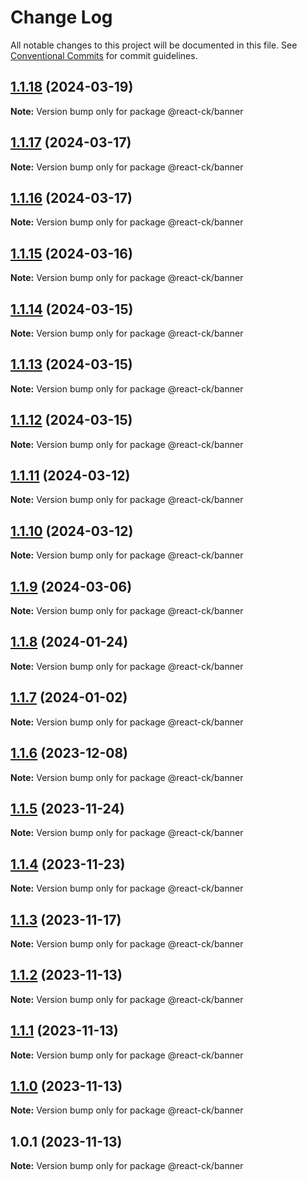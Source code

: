# Change Log

All notable changes to this project will be documented in this file.
See [Conventional Commits](https://conventionalcommits.org) for commit guidelines.

## [1.1.18](https://github.com/abelflopes/react-ck/compare/@react-ck/banner@1.1.17...@react-ck/banner@1.1.18) (2024-03-19)

**Note:** Version bump only for package @react-ck/banner





## [1.1.17](https://github.com/abelflopes/react-ck/compare/@react-ck/banner@1.1.16...@react-ck/banner@1.1.17) (2024-03-17)

**Note:** Version bump only for package @react-ck/banner





## [1.1.16](https://github.com/abelflopes/react-ck/compare/@react-ck/banner@1.1.15...@react-ck/banner@1.1.16) (2024-03-17)

**Note:** Version bump only for package @react-ck/banner





## [1.1.15](https://github.com/abelflopes/react-ck/compare/@react-ck/banner@1.1.14...@react-ck/banner@1.1.15) (2024-03-16)

**Note:** Version bump only for package @react-ck/banner





## [1.1.14](https://github.com/abelflopes/react-ck/compare/@react-ck/banner@1.1.13...@react-ck/banner@1.1.14) (2024-03-15)

**Note:** Version bump only for package @react-ck/banner





## [1.1.13](https://github.com/abelflopes/react-ck/compare/@react-ck/banner@1.1.12...@react-ck/banner@1.1.13) (2024-03-15)

**Note:** Version bump only for package @react-ck/banner





## [1.1.12](https://github.com/abelflopes/react-ck/compare/@react-ck/banner@1.1.11...@react-ck/banner@1.1.12) (2024-03-15)

**Note:** Version bump only for package @react-ck/banner





## [1.1.11](https://github.com/abelflopes/react-ck/compare/@react-ck/banner@1.1.10...@react-ck/banner@1.1.11) (2024-03-12)

**Note:** Version bump only for package @react-ck/banner





## [1.1.10](https://github.com/abelflopes/react-ck/compare/@react-ck/banner@1.1.9...@react-ck/banner@1.1.10) (2024-03-12)

**Note:** Version bump only for package @react-ck/banner





## [1.1.9](https://github.com/abelflopes/react-ck/compare/@react-ck/banner@1.1.8...@react-ck/banner@1.1.9) (2024-03-06)

**Note:** Version bump only for package @react-ck/banner





## [1.1.8](https://github.com/abelflopes/react-ck/compare/@react-ck/banner@1.1.7...@react-ck/banner@1.1.8) (2024-01-24)

**Note:** Version bump only for package @react-ck/banner





## [1.1.7](https://github.com/abelflopes/react-ck/compare/@react-ck/banner@1.1.6...@react-ck/banner@1.1.7) (2024-01-02)

**Note:** Version bump only for package @react-ck/banner





## [1.1.6](https://github.com/abelflopes/react-ck/compare/@react-ck/banner@1.1.5...@react-ck/banner@1.1.6) (2023-12-08)

**Note:** Version bump only for package @react-ck/banner





## [1.1.5](https://github.com/abelflopes/react-ck/compare/@react-ck/banner@1.1.4...@react-ck/banner@1.1.5) (2023-11-24)

**Note:** Version bump only for package @react-ck/banner





## [1.1.4](https://github.com/abelflopes/react-ck/compare/@react-ck/banner@1.1.3...@react-ck/banner@1.1.4) (2023-11-23)

**Note:** Version bump only for package @react-ck/banner





## [1.1.3](https://github.com/abelflopes/react-ck/compare/@react-ck/banner@1.1.2...@react-ck/banner@1.1.3) (2023-11-17)

**Note:** Version bump only for package @react-ck/banner





## [1.1.2](https://github.com/abelflopes/react-ck/compare/@react-ck/banner@1.1.1...@react-ck/banner@1.1.2) (2023-11-13)

**Note:** Version bump only for package @react-ck/banner





## [1.1.1](https://github.com/abelflopes/react-ck/compare/@react-ck/banner@1.1.0...@react-ck/banner@1.1.1) (2023-11-13)

**Note:** Version bump only for package @react-ck/banner





## [1.1.0](https://github.com/abelflopes/react-ck/compare/@react-ck/banner@1.0.1...@react-ck/banner@1.1.0) (2023-11-13)

**Note:** Version bump only for package @react-ck/banner





## 1.0.1 (2023-11-13)

**Note:** Version bump only for package @react-ck/banner

